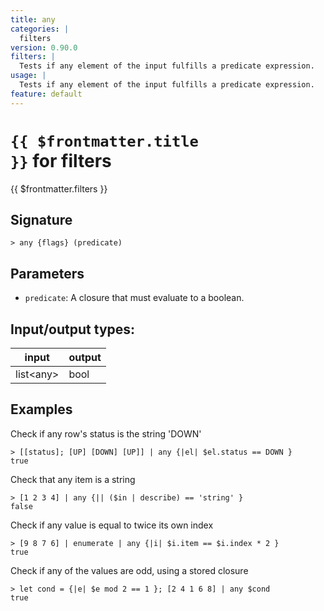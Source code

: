```yaml
---
title: any
categories: |
  filters
version: 0.90.0
filters: |
  Tests if any element of the input fulfills a predicate expression.
usage: |
  Tests if any element of the input fulfills a predicate expression.
feature: default
---
```


<!-- This file is automatically generated. Please edit the command in https://github.com/nushell/nushell instead. -->

# <code>{{ $frontmatter.title }}</code> for filters

<div class='command-title'>{{ $frontmatter.filters }}</div>

## Signature

`> any {flags} (predicate)`

## Parameters

- `predicate`: A closure that must evaluate to a boolean.

## Input/output types:

| input       | output |
| ----------- | ------ |
| list\<any\> | bool   |

## Examples

Check if any row's status is the string 'DOWN'

```nu
> [[status]; [UP] [DOWN] [UP]] | any {|el| $el.status == DOWN }
true
```

Check that any item is a string

```nu
> [1 2 3 4] | any {|| ($in | describe) == 'string' }
false
```

Check if any value is equal to twice its own index

```nu
> [9 8 7 6] | enumerate | any {|i| $i.item == $i.index * 2 }
true
```

Check if any of the values are odd, using a stored closure

```nu
> let cond = {|e| $e mod 2 == 1 }; [2 4 1 6 8] | any $cond
true
```
